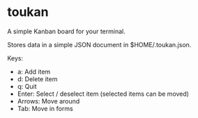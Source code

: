# toukan

A simple Kanban board for your terminal.

Stores data in a simple JSON document in $HOME/.toukan.json.

Keys:

* a: Add item
* d: Delete item
* q: Quit
* Enter: Select / deselect item (selected items can be moved)
* Arrows: Move around
* Tab: Move in forms

